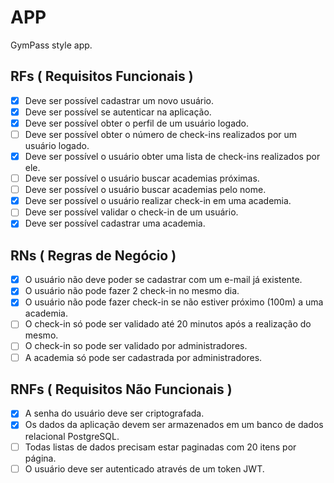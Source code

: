 # APP

GymPass style app.

## RFs ( Requisitos Funcionais )

- [x] Deve ser possível cadastrar um novo usuário.
- [x] Deve ser possível se autenticar na aplicação.
- [x] Deve ser possível obter o perfil de um usuário logado.
- [ ] Deve ser possível obter o número de check-ins realizados por um usuário logado.
- [x] Deve ser possível o usuário obter uma lista de check-ins realizados por ele.
- [ ] Deve ser possível o usuário buscar academias próximas.
- [ ] Deve ser possível o usuário buscar academias pelo nome.
- [x] Deve ser possível o usuário realizar check-in em uma academia.
- [ ] Deve ser possível validar o check-in de um usuário.
- [x] Deve ser possível cadastrar uma academia.
## RNs ( Regras de Negócio )

- [x] O usuário não deve poder se cadastrar com um e-mail já existente.
- [x] O usuário não pode fazer 2 check-in no mesmo dia.
- [x] O usuário não pode fazer check-in se não estiver próximo (100m) a uma academia.
- [ ] O check-in só pode ser validado até 20 minutos após a realização do mesmo.
- [ ] O check-in so pode ser validado por administradores.
- [ ] A academia só pode ser cadastrada por administradores.

## RNFs ( Requisitos Não Funcionais )

- [x] A senha do usuário deve ser criptografada.
- [x] Os dados da aplicação devem ser armazenados em um banco de dados relacional PostgreSQL.
- [ ] Todas listas de dados precisam estar paginadas com 20 itens por página.
- [ ] O usuário deve ser autenticado através de um token JWT.
